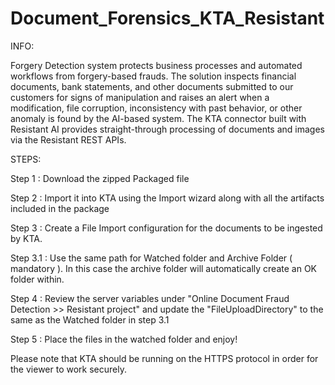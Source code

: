# Document_Forensics_KTA_Resistant
INFO:

Forgery Detection system protects business processes and automated workflows from forgery-based frauds. The solution inspects financial documents, bank statements, and other documents submitted to our customers for signs of manipulation and raises an alert when a modification, file corruption, inconsistency with past behavior, or other anomaly is found by the AI-based system.
The KTA connector built with Resistant AI provides straight-through processing of documents and images via the Resistant REST APIs. 

STEPS:

Step 1 : Download the zipped Packaged file 

Step 2 : Import it into KTA using the Import wizard along with all the artifacts included in the package

Step 3 : Create a File Import configuration for the documents to be ingested by KTA.

Step 3.1 : Use the same path for Watched folder and Archive Folder ( mandatory ). In this case the archive folder will automatically create an OK folder within.

Step 4 : Review the server variables under "Online Document Fraud Detection >> Resistant project" and update the "FileUploadDirectory" to the same as the Watched folder in step 3.1

Step 5 : Place the files in the watched folder and enjoy!

Please note that KTA should be running on the HTTPS protocol in order for the viewer to work securely. 
